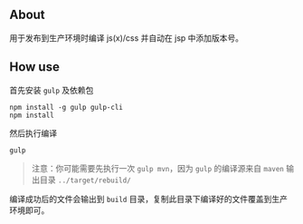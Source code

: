 ## About

用于发布到生产环境时编译 js(x)/css 并自动在 jsp 中添加版本号。

## How use

首先安装 `gulp` 及依赖包

```
npm install -g gulp gulp-cli
npm install
```

然后执行编译

```
gulp
```

> 注意：你可能需要先执行一次 `gulp mvn`，因为 `gulp` 的编译源来自 `maven` 输出目录 `../target/rebuild/`


编译成功后的文件会输出到 `build` 目录，复制此目录下编译好的文件覆盖到生产环境即可。